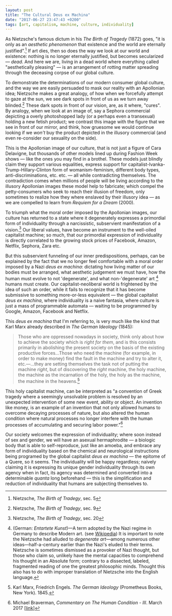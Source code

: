 ```yaml
---
layout: post
title: "The Cultural Deus ex Machina"
date: "2017-06-27 23:47:43 +0200"
tags: [art, capitalism, machine, culture, individuality]
---
```


As Nietzsche's famous dictum in his *The Birth of Tragedy* (1872) goes, "it is only as an *aesthetic phenomenon* that existence and the world are eternally justified".[^3] If art dies, then so does the way we look at our world and existence: nothing is no longer eternally justified, but becomes secularized — *dead*. And here we are, living in a dead world where everything called "aesthetically pleasing" — is an arrangement of rotting matter spreading through the deceasing corpse of our global culture.

To demonstrate the determinations of our modern consumer global culture, and the way we are easily persuaded to mask our reality with an Apollonian idea; Nietzsche makes a great analogy, of how when we forcefully attempt to gaze at the sun, we see dark spots in front of us as we turn away blinded.[^1] These dark spots in front of our vision, are, as it where, "cures". By analogy, when we look at an image of, say a Sephora commercial depicting a overly photoshopped lady (or a perhaps even a transexual) holding a new fetish product; we contrast this image with the figure that we see in front of our mirror, and think, how gruesome we would continue looking if we *won't* buy the product depicted in the illusory commercial (and even re-consider our sexuality on the side).

This is the Apollonian image of our culture, that is not just a figure of Cara Delavigne, but thousands of other models lined up during Fashion Week shows — like the ones you may find in a brothel. These models just blindly claim they support various equalities, express support for capitalist-Ivanka-Trump-Hillary-Clinton form of womanism-feminism, different body types, anti-discriminations, etc. etc. — all while contradicting themselves. The contradiction comes when millions of people will be living according to the illusory Apollonian images these model help to fabricate; which compel the petty-consumers who seek to reach their illusion of freedom, only sometimes to realize how they where enslaved by their illusory idea — as we are compelled to learn from *Requiem for a Dream* (2000).

To triumph what the moral order imposed by the Apollonian images, our culture has returned to a state where it degenerately expresses a primordial form of individuality through a narcissistic, subservient manifestation of a vision.[^2] Our liberal values, have become an instrument to the well-oiled capitalist machine; so much, that our primordial expression of individuality is directly correlated to the growing stock prices of Facebook, Amazon, Netflix, Sephora, Zara etc.

But this subservient funneling of our inner predispositions, perhaps, can be explained by the fact that we no longer feel comfortable with a moral order imposed by a Nazi *deus ex machina*: dictating how living matter of our bodies must be arranged, what aesthetic judgement we must have, how the human must evolve to not 'degenerate', and what non-'degenerate' art [^n1] humans must create. Our capitalist-neoliberal world is frightened by the idea of such an order, while it fails to recognize that it has become submissive to something more-or-less equivalent — the global capitalist *deus ex machina*, where individuality is a naive fantasia, where culture is just a mass of programmable automata — waiting to be programmed by Google, Amazon, Facebook and Netflix.

This *deus ex machina* that I'm referring to, is very much like the kind that Karl Marx already described in _The German Ideology_ (1845):

> Those who are oppressed nowadays in society, think only about how to achieve the society which is _right for them_, and is this consists primarily in abolishing the present society on the basis of the existing productive forces...Those who need the machine (for example, in order to make money) find the fault in the machine and try to alter it, etc.—...they are setting themselves the task not of putting the machine _right_, but of discovering the _right_ machine, the holy machine, the machine as the incarnation of the holy, the holy as the machine, the machine in the heavens.[^42da09c1]

This holy capitalist machine, can be interpreted as "a convention of Greek tragedy where a seemingly unsolvable problem is resolved by an unexpected intervention of some new event, ability or object. An invention like money, is an example of an invention that not only allowed humans to overcome decaying processes of nature, but also altered the human condition where natural processes no longer interfere with the human processes of accumulating and securing labor power."[^8d34d229]

Our society welcomes the expression of individuality; where soon instead of sex and gender, we will have an asexual hermaphrodite — a biologic body that is able to self-reproduce, just like an amoeba, and embrace any form of individuality based on the chemical and neurological instructions being programed by the global capitalist *deus ex machina* — the epitome of a Quere, so it seems. The individuality will be happy regardless; naively claiming it is expressing its unique gender individuality through its own agency when in fact, its agency was determined and converted into a determinable _quanta_ long beforehand — this is the simplification and reduction of individuality that humans are subjecting themselves to.

[^1]: Nietzsche, *The Birth of Tradegy*, sec. 9
[^2]: Nietzsche, *The Birth of Tradegy*, sec. 20
[^3]: Nietzsche, *The Birth of Tradegy*, sec. 5
[^8d34d229]: Michael Braverman, *Commentary on The Human Condition - III*. March 2017 [[link](/journal/2017/03/04-commentary-on-the-human-condition-3)]
[^42da09c1]: Karl Marx, Friedrich Engels. _The German Ideology_ (Prometheus Books, New York). 1845.

[^n1]: (German: *Entartete Kunst*)—A term adopted by the Nazi regime in Germany to describe Modern art. (see [Wikipedia](https://en.wikipedia.org/wiki/Degenerate_art)) It is important to note the Nietzsche had alluded to *degenerate art*—among numerous other ideas—half-a-century earlier than the Nazi's eluded to their terms. Nietzsche is sometimes dismissed as a provoker of Nazi thought, but those who claim so, unlikely have the mental capacities to comprehend his thought in an Absolute form; contrary to a dissected, labeled, fragmented reading of one the greatest philosophic minds. Thought this also has to do with improper translation of Nietzsche into the English language.

